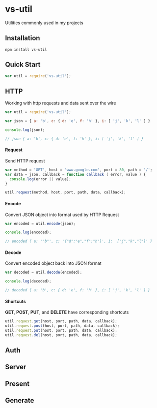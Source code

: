 vs-util
=======

Utilities commonly used in my projects


Installation
------------

```
npm install vs-util
```


Quick Start
-----------

```javascript
var util = require('vs-util');
```


HTTP
----

Working with http requests and data sent over the wire

```javascript
var util = require('vs-util');

var json = { a: 'b', c: { d: 'e', f: 'h' }, i: [ 'j', 'k', 'l' ] }

console.log(json);

// json { a: 'b', c: { d: 'e', f: 'h' }, i: [ 'j', 'k', 'l' ] }
```


#### Request ####

Send HTTP request

```javascript
var method = 'GET', host = 'www.google.com', port = 80, path = '/';
var data = json, callback = function callback ( error, value ) {
  console.log(error || value);
}

util.request(method, host, port, path, data, callback);
```


#### Encode ####

Convert JSON object into format used by HTTP Request

```javascript
var encoded = util.encode(json);

console.log(encoded);

// encoded { a: '"b"', c: '{"d":"e","f":"h"}', i: '["j","k","l"]' }
```


#### Decode ####

Convert encoded object back into JSON format

```javascript
var decoded = util.decode(encoded);

console.log(decoded);

// decoded { a: 'b', c: { d: 'e', f: 'h' }, i: [ 'j', 'k', 'l' ] }
```


#### Shortcuts ####

**GET**, **POST**, **PUT**, and **DELETE** have corresponding shortcuts

```javascript
util.request.get(host, port, path, data, callback);
util.request.post(host, port, path, data, callback);
util.request.put(host, port, path, data, callback);
util.request.del(host, port, path, data, callback);
```


Auth
----


Server
------


Present
-------


Generate
--------


